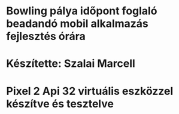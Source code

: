 # Bowling pálya időpont foglaló beadandó mobil alkalmazás fejlesztés órára
# Készítette: Szalai Marcell
# Pixel 2 Api 32  virtuális eszközzel készítve és tesztelve 

